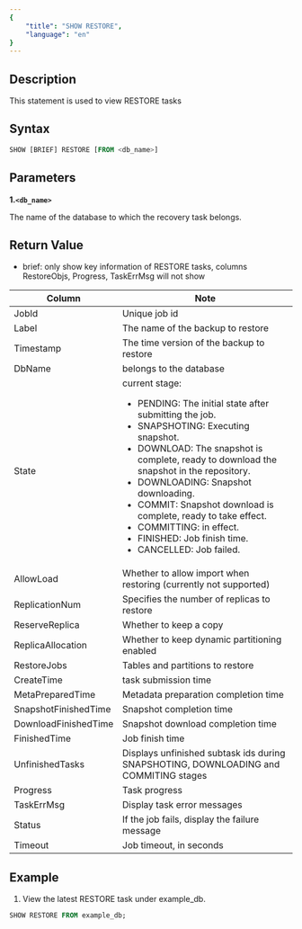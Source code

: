 ```yaml
---
{
    "title": "SHOW RESTORE",
    "language": "en"
}
---
```


<!--
Licensed to the Apache Software Foundation (ASF) under one
or more contributor license agreements.  See the NOTICE file
distributed with this work for additional information
regarding copyright ownership.  The ASF licenses this file
to you under the Apache License, Version 2.0 (the
"License"); you may not use this file except in compliance
with the License.  You may obtain a copy of the License at

  http://www.apache.org/licenses/LICENSE-2.0

Unless required by applicable law or agreed to in writing,
software distributed under the License is distributed on an
"AS IS" BASIS, WITHOUT WARRANTIES OR CONDITIONS OF ANY
KIND, either express or implied.  See the License for the
specific language governing permissions and limitations
under the License.
-->


## Description

This statement is used to view RESTORE tasks

## Syntax

```SQL
SHOW [BRIEF] RESTORE [FROM <db_name>]
```

## Parameters

**1.`<db_name>`**

The name of the database to which the recovery task belongs.

## Return Value

- brief: only show key information of RESTORE tasks, columns RestoreObjs, Progress, TaskErrMsg will not show

| Column | Note |
| -- | -- |
| JobId | Unique job id |
| Label | The name of the backup to restore |
| Timestamp | The time version of the backup to restore |
| DbName | belongs to the database |
| State | current stage: <ul><li>PENDING: The initial state after submitting the job.</li><li>SNAPSHOTING: Executing snapshot.</li><li>DOWNLOAD: The snapshot is complete, ready to download the snapshot in the repository.</li><li>DOWNLOADING: Snapshot downloading.</li><li>COMMIT: Snapshot download is complete, ready to take effect.</li><li>COMMITTING: in effect.</li><li>FINISHED: Job finish time.</li><li>CANCELLED: Job failed.</li></ul> |
| AllowLoad | Whether to allow import when restoring (currently not supported)|
| ReplicationNum | Specifies the number of replicas to restore |
| ReserveReplica | Whether to keep a copy |
| ReplicaAllocation | Whether to keep dynamic partitioning enabled |
| RestoreJobs | Tables and partitions to restore |
| CreateTime | task submission time |
| MetaPreparedTime | Metadata preparation completion time |
| SnapshotFinishedTime | Snapshot completion time |
| DownloadFinishedTime | Snapshot download completion time |
| FinishedTime | Job finish time |
| UnfinishedTasks | Displays unfinished subtask ids during SNAPSHOTING, DOWNLOADING and COMMITING stages |
| Progress |  Task progress |
| TaskErrMsg | Display task error messages |
| Status | If the job fails, display the failure message |
| Timeout | Job timeout, in seconds |

## Example

1. View the latest RESTORE task under example_db.

```sql
SHOW RESTORE FROM example_db;
```

